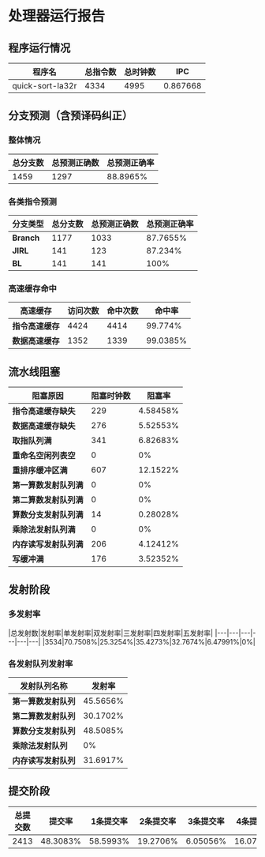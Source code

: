 # 处理器运行报告
## 程序运行情况
|程序名|总指令数|总时钟数|IPC|
|---|---|---|---|
|quick-sort-la32r|4334|4995|0.867668|

## 分支预测（含预译码纠正）
### 整体情况
|总分支数|总预测正确数|总预测正确率|
|---|---|---|
|1459|1297|88.8965%|

### 各类指令预测
|分支类型|总分支数|总预测正确数|总预测正确率|
|---|---|---|---|
|**Branch**| 1177 | 1033 | 87.7655%|
|**JIRL**| 141 | 123 | 87.234%|
|**BL**| 141 | 141 | 100%|

### 高速缓存命中
|高速缓存|访问次数|命中次数|命中率|
|---|---|---|---|
|**指令高速缓存**| 4424 | 4414 | 99.774%|
|**数据高速缓存**| 1352 | 1339 | 99.0385%|
## 流水线阻塞
|阻塞原因|阻塞时钟数|阻塞率|
|---|---|---|
|**指令高速缓存缺失**| 229 | 4.58458%|
|**数据高速缓存缺失**| 276 | 5.52553%|
|**取指队列满**| 341 | 6.82683%|
|**重命名空闲列表空**|0 | 0%|
|**重排序缓冲区满**|607 | 12.1522%|
|**第一算数发射队列满**|0 | 0%|
|**第二算数发射队列满**|0 | 0%|
|**算数分支发射队列满**|14 | 0.28028%|
|**乘除法发射队列满**|0 | 0%|
|**内存读写发射队列满**|206 | 4.12412%|
|**写缓冲满**|176 | 3.52352%|

## 发射阶段
### 多发射率
|总发射数|发射率|单发射率|双发射率|三发射率|四发射率|五发射率|
|---|---|---|---|---|---|
|3534|70.7508%|25.3254%|35.4273%|32.7674%|6.47991%|0%|

### 各发射队列发射率
|发射队列名称|发射率|
|---|---|
|**第一算数发射队列**|45.5656%|
|**第二算数发射队列**|30.1702%|
|**算数分支发射队列**|48.5085%|
|**乘除法发射队列**|0%|
|**内存读写发射队列**|31.6917%|

## 提交阶段
|总提交数|提交率|1条提交率|2条提交率|3条提交率|4条提交率|
|---|---|---|---|---|---|
|2413|48.3083%|58.5993%|19.2706%|6.05056%|16.0796%|
